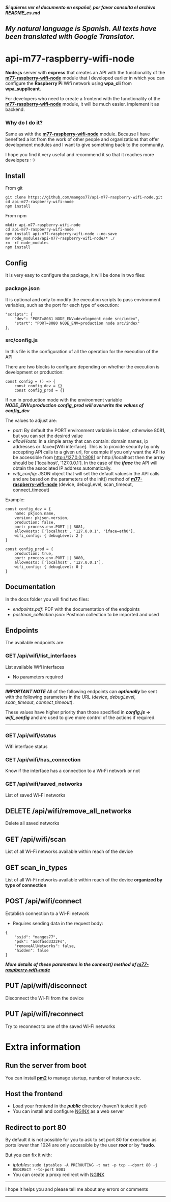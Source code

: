 ***Si quieres ver el documento en español, por favor consulta el archivo README_es.md***

***My natural language is Spanish. All texts have been translated with Google Translator.***
---

# api-m77-raspberry-wifi-node

**Node.js** server with **express** that creates an API with the functionality of the [**m77-raspberry-wifi-node**](https://github.com/mangos77/m77-raspberry-wifi-node) module that I developed earlier in which you can configure the **Raspberry Pi** Wifi network using **wpa_cli** from **wpa_supplicant**.

For developers who need to create a frontend with the functionality of the [**m77-raspberry-wifi-node**](https://github.com/mangos77/m77-raspberry-wifi-node) module, it will be much easier. implement it as backend.


### Why do I do it?

Same as with the [**m77-raspberry-wifi-node**](https://github.com/mangos77/m77-raspberry-wifi-node) module. Because I have benefited a lot from the work of other people and organizations that offer development modules and I want to give something back to the community.

I hope you find it very useful and recommend it so that it reaches more developers :-)


## Install
From git
```
git clone https://github.com/mangos77/api-m77-raspberry-wifi-node.git
cd api-m77-raspberry-wifi-node
npm install
```

From npm
```
mkdir api-m77-raspberry-wifi-node
cd api-m77-raspberry-wifi-node
npm install api-m77-raspberry-wifi-node --no-save
mv node_modules/api-m77-raspberry-wifi-node/* ./
rm -rf node_modules
npm install
```


## Config
It is very easy to configure the package, it will be done in two files:

### package.json
It is optional and only to modify the execution scripts to pass environment variables, such as the port for each type of execution:
```
"scripts": {
    "dev": "PORT=8081 NODE_ENV=development node src/index",
    "start": "PORT=8080 NODE_ENV=production node src/index"
},
```

### src/config.js
In this file is the configuration of all the operation for the execution of the API

There are two blocks to configure depending on whether the execution is development or production:
```
const config = () => {
    const config_dev = {}
    const config_prod = {}
```

If run in production mode with the environment variable ***NODE_ENV=production*** ***config_prod will overwrite the values ​​of config_dev***

The values ​​to adjust are:
- *port*: By default the PORT environment variable is taken, otherwise 8081, but you can set the desired value
- *allowHosts*: In a simple array that can contain: domain names, ip addresses or iface=[Wifi interface]. This is to provide security by only accepting API calls to a given url, for example if you only want the API to be accessible from http://127.0.0.1:8081 or http://localhost then the array should be ['localhost', '127.0.0.1']. In the case of the ***iface*** the API will obtain the associated IP address automatically.
- *wifi_config*: JSON object that will set the default values ​​in the API calls and are based on the parameters of the init() method of [**m77-raspberry-wifi-node**](https://github.com/mangos77/m77-raspberry-wifi-node) (device, debugLevel, scan_timeout, connect_timeout)

Example:
```
const config_dev = {
    name: pkjson.name,
    version: pkjson.version,
    production: false,
    port: process.env.PORT || 8081,
    allowHosts: ['localhost', '127.0.0.1', 'iface=eth0'],
    wifi_config: { debugLevel: 2 }
}

const config_prod = {
    production: true,
    port: process.env.PORT || 8080,
    allowHosts: ['localhost', '127.0.0.1'],
    wifi_config: { debugLevel: 0 }
}
```

## Documentation
In the docs folder you will find two files:
- *endpoints.pdf*: PDF with the documentation of the endpoints
- *postman_collection.json*: Postman collection to be imported and used


## Endpoints
The available endpoints are:

### GET /api/wifi/list_interfaces
List available Wifi interfaces
- No parameters required

---
***IMPORTANT NOTE***
All of the following endpoints can ***optionally*** be sent with the following parameters in the URL (*device*, *debugLevel*, *scan_timeout*, *connect_timeout*).

These values ​​have higher priority than those specified in ***config.js -> wifi_config*** and are used to give more control of the actions if required.

---

### GET /api/wifi/status
Wifi interface status

### GET /api/wifi/has_connection
Know if the interface has a connection to a Wi-Fi network or not

### GET /api/wifi/saved_networks
List of saved Wi-Fi networks

## DELETE /api/wifi/remove_all_networks
Delete all saved networks

## GET /api/wifi/scan
List of all Wi-Fi networks available within reach of the device

## GET scan_in_types
List of all Wi-Fi networks available within reach of the device **organized by type of connection**

## POST /api/wifi/connect
Establish connection to a Wi-Fi network
- Requires sending data in the request body:
```
{
    "ssid": "mangos77",
    "psk": "asdfasd3322Fs",
    "removeAllNetworks": false,
    "hidden": false
}
```
***More details of these parameters in the connect() method of [**m77-raspberry-wifi-node**](https://github.com/mangos77/m77-raspberry-wifi-node)***


## PUT /api/wifi/disconnect
Disconnect the Wi-Fi from the device

## PUT /api/wifi/reconnect
Try to reconnect to one of the saved Wi-Fi networks

# Extra information

## Run the server from boot
You can install [**pm2**](https://pm2.keymetrics.io/docs/usage/quick-start/) to manage startup, number of instances etc.



## Host the frontend
- Load your frontend in the ***public*** directory (haven't tested it yet)
- You can install and configure [NGINX](https://www.nginx.com/) as a web server


## Redirect to port 80
By default it is not possible for you to ask to set port 80 for execution as ports lower than 1024 are only accessible by the user ***root*** or by ***sudo**.

But you can fix it with:
- *iptables*: `sudo iptables -A PREROUTING -t nat -p tcp --dport 80 -j REDIRECT --to-port 8081`
- You can create a proxy redirect with [NGINX](https://www.nginx.com/)


---
I hope it helps you and please tell me about any errors or comments
___
